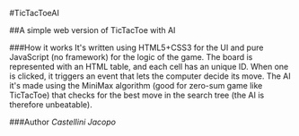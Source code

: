 #TicTacToeAI

##A simple web version of TicTacToe with AI

###How it works
It's written using HTML5+CSS3 for the UI and pure JavaScript (no framework) for the logic of the game. The board is represented with an HTML table, and each cell has an unique ID. When one is clicked, it triggers an event that lets the computer decide its move. The AI it's made using the MiniMax algorithm (good for zero-sum game like TicTacToe) that checks for the best move in the search tree (the AI is therefore unbeatable).

###Author
*Castellini Jacopo*
